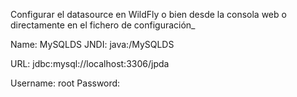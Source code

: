 Configurar el datasource en WildFly o bien desde la consola web o directamente en el fichero de configuración_

Name: MySQLDS
JNDI: java:/MySQLDS

URL: jdbc:mysql://localhost:3306/jpda

Username: root
Password: 
